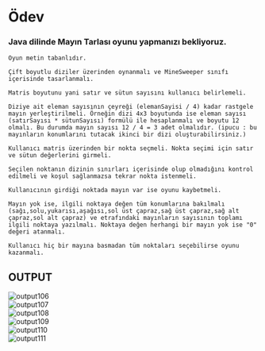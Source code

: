 # Ödev
### Java dilinde Mayın Tarlası oyunu yapmanızı bekliyoruz.
```
Oyun metin tabanlıdır.

Çift boyutlu diziler üzerinden oynanmalı ve MineSweeper sınıfı içerisinde tasarlanmalı.

Matris boyutunu yani satır ve sütun sayısını kullanıcı belirlemeli.

Diziye ait eleman sayısının çeyreği (elemanSayisi / 4) kadar rastgele mayın yerleştirilmeli. Örneğin dizi 4x3 boyutunda ise eleman sayısı (satırSayısı * sütunSayısı) formülü ile hesaplanmalı ve boyutu 12 olmalı. Bu durumda mayın sayısı 12 / 4 = 3 adet olmalıdır. (ipucu : bu mayınların konumlarını tutacak ikinci bir dizi oluşturabilirsiniz.)

Kullanıcı matris üzerinden bir nokta seçmeli. Nokta seçimi için satır ve sütun değerlerini girmeli.

Seçilen noktanın dizinin sınırları içerisinde olup olmadığını kontrol edilmeli ve koşul sağlanmazsa tekrar nokta istenmeli.

Kullanıcının girdiği noktada mayın var ise oyunu kaybetmeli.

Mayın yok ise, ilgili noktaya değen tüm konumlarına bakılmalı (sağı,solu,yukarısı,aşağısı,sol üst çapraz,sağ üst çapraz,sağ alt çapraz,sol alt çapraz) ve etrafındaki mayınların sayısının toplamı ilgili noktaya yazılmalı. Noktaya değen herhangi bir mayın yok ise "0" değeri atanmalı.

Kullanıcı hiç bir mayına basmadan tüm noktaları seçebilirse oyunu kazanmalı.
```

## **OUTPUT**
![output106](https://user-images.githubusercontent.com/74976052/134213455-c0ea18ab-a05e-4681-8e46-d84828b117b4.png)  
![output107](https://user-images.githubusercontent.com/74976052/134213453-fd0cc931-f6ce-4f37-9ca3-e08bdce74d4d.png)  
![output108](https://user-images.githubusercontent.com/74976052/134213452-60b9ba01-1f98-4a3a-8959-350341d596c7.png)  
![output109](https://user-images.githubusercontent.com/74976052/134213451-8ed545e1-9a29-4809-9f9a-a8bb771819c4.png)  
![output110](https://user-images.githubusercontent.com/74976052/134213450-e867f517-565b-4a35-8611-0c1fa3349493.png)  
![output111](https://user-images.githubusercontent.com/74976052/134213448-325ab9e4-87ea-411d-a82e-16e8a0f8a2e1.png)